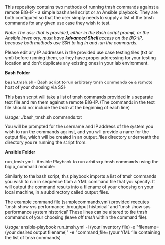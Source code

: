 This repository contains two methods of running tmsh commands against a remote BIG-IP - a simple bash shell script or an Ansible playbook. They are both configured so that the user simply needs to supply a list of the tmsh commands for any given use case they wish to test.

*Note: The user that is provided, either in the Bash script prompt, or the Ansible inventory, must have **Advanced Shell** access on the BIG-IP, because both methods use SSH to log in and run the commands.*

Please edit any IP addresses in the provided use case testing files (txt or yml) before running them, so they have proper addressing for your testing location and don't duplicate any existing ones in your lab environment.

**Bash Folder**

bash_tmsh.sh - Bash script to run arbitrary tmsh commands on a remote host of your choosing via SSH

This bash script will take a list of tmsh commands provided in a separate text file and run them against a remote BIG-IP. (The commands in the text file should not include the *tmsh* at the beginning of each line)

*Usage:*
./bash_tmsh.sh commands.txt

You will be prompted for the username and IP address of the system you wish to run the commands against, and you will provide a name for the output file, which will be created in an output_files directory underneath the directory you're running the script from. 

**Ansible Folder**

run_tmsh.yml - Ansible Playbook to run arbitrary tmsh commands using the bigip_command module:

Similarly to the bash script, this playbook imports a list of tmsh commands you wish to run in sequence from a YML command file that you specify. 
It will output the command results into a filename of your choosing on your local machine, in a subdirectory called output_files.

The example command file (samplecommands.yml) provided executes 'tmsh show sys performance throughput historical' and 'tmsh show sys performance system historical'
These lines can be altered to the tmsh commands of your choosing (leave off *tmsh* within the command file).

*Usage:* 
ansible-playbook run_tmsh.yml -i (your inventory file) -e "filename=(your desired output filename)" -e "command_file=(your YML file containing the list of tmsh commands)

